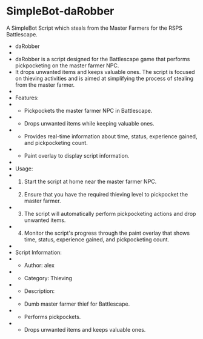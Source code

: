 # SimpleBot-daRobber
 A SimpleBot Script which steals from the Master Farmers for the RSPS Battlescape. 

 * daRobber
 * 
 * daRobber is a script designed for the Battlescape game that performs pickpocketing on the master farmer NPC.
 * It drops unwanted items and keeps valuable ones. The script is focused on thieving activities and is aimed at simplifying the process of stealing from the master farmer.
 * 
 * Features:
 * - Pickpockets the master farmer NPC in Battlescape.
 * - Drops unwanted items while keeping valuable ones.
 * - Provides real-time information about time, status, experience gained, and pickpocketing count.
 * - Paint overlay to display script information.
 * 
 * Usage:
 * 1. Start the script at home near the master farmer NPC.
 * 2. Ensure that you have the required thieving level to pickpocket the master farmer.
 * 3. The script will automatically perform pickpocketing actions and drop unwanted items.
 * 4. Monitor the script's progress through the paint overlay that shows time, status, experience gained, and pickpocketing count.
 * 
 * Script Information:
 * - Author: alex
 * - Category: Thieving
 * - Description:
 *   - Dumb master farmer thief for Battlescape.
 *   - Performs pickpockets.
 *   - Drops unwanted items and keeps valuable ones.
